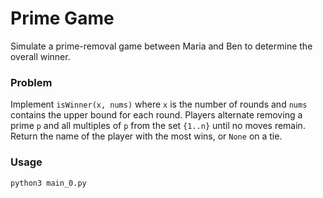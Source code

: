 # Prime Game

Simulate a prime-removal game between Maria and Ben to determine the overall winner.

### Problem

Implement `isWinner(x, nums)` where `x` is the number of rounds and `nums` contains the upper bound for each round. Players alternate removing a prime `p` and all multiples of `p` from the set `{1..n}` until no moves remain. Return the name of the player with the most wins, or `None` on a tie.

### Usage

```bash
python3 main_0.py
```

